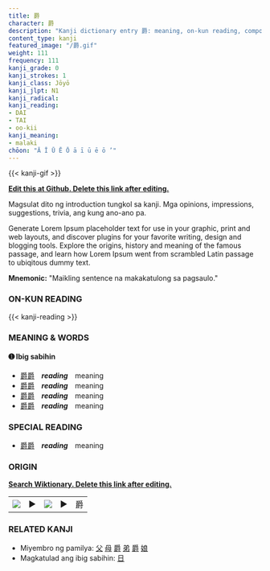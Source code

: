 ```yaml
---
title: 爵
character: 爵
description: "Kanji dictionary entry 爵: meaning, on-kun reading, compounds, origin, related kanji"
content_type: kanji
featured_image: "/爵.gif"
weight: 111
frequency: 111
kanji_grade: 0
kanji_strokes: 1
kanji_class: Jōyō
kanji_jlpt: N1
kanji_radical: 
kanji_reading: 
- DAI
- TAI
- oo-kii
kanji_meaning:
- malaki
chōon: "Ā Ī Ū Ē Ō ā ī ū ē ō ’"
---
```

[//]: # (Don't edit the line below. Kanji animated GIF code is automatically generated.)
{{< kanji-gif >}}

[//]: # (Edit below this line.)

**[Edit this at Github. Delete this link after editing.](https://github.com/tim0g/tim/tree/main/content/kanji/爵/index.md)**

Magsulat dito ng introduction tungkol sa kanji. Mga opinions, impressions, suggestions, trivia, ang kung ano-ano pa.

Generate Lorem Ipsum placeholder text for use in your graphic, print and web layouts, and discover plugins for your favorite writing, design and blogging tools. Explore the origins, history and meaning of the famous passage, and learn how Lorem Ipsum went from scrambled Latin passage to ubiqitous dummy text.
 
**Mnemonic:** "Maikling sentence na makakatulong sa pagsaulo."

### ON-KUN READING

[//]: # (Don't edit the line below. ON-KUN READING code is automatically generated.)
{{< kanji-reading >}}

### MEANING & WORDS

#### ➊ **Ibig sabihin**
  - [爵](../爵)[爵](../爵)　***reading***　meaning
  - [爵](../爵)[爵](../爵)　***reading***　meaning
  - [爵](../爵)[爵](../爵)　***reading***　meaning
  - [爵](../爵)[爵](../爵)　***reading***　meaning

### SPECIAL READING
  - [爵](../爵)[爵](../爵)　***reading***　meaning

### ORIGIN

**[Search Wiktionary. Delete this link after editing.](https://wiktionary.org/wiki/爵)**
<table class="kanji-table"><tr><td>
<img src="60px-爵-bronze.svg.png">
</td><td>▶</td><td>
<img src="60px-爵-oracle.svg.png">
</td><td>▶</td>
<td class="kanji-origin">爵</td>
</tr></table>

### RELATED KANJI
- Miyembro ng pamilya: [父](../父) [母](../母) [爵](../爵) [弟](../弟) [爵](../爵) [娘](../娘)
- Magkatulad ang ibig sabihin: [日](../日)
